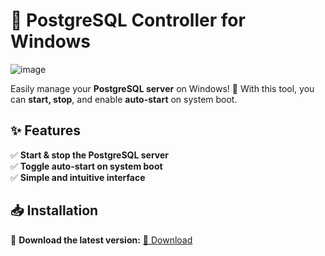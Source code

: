 # 🐘 PostgreSQL Controller for Windows

![image](https://github.com/user-attachments/assets/e8f16add-e965-410e-ae49-24f312a86cd2)  

Easily manage your **PostgreSQL server** on Windows! 🚀
With this tool, you can **start, stop**, and enable **auto-start** on system boot.  

## ✨ Features  
✅ **Start & stop the PostgreSQL server**  
✅ **Toggle auto-start on system boot**  
✅ **Simple and intuitive interface**  

## 📥 Installation  
🔹 **Download the latest version:** [📌 Download](https://github.com/MarcBlattmann/PostgreSQL-Controller-Windows/releases/tag/publish)  
